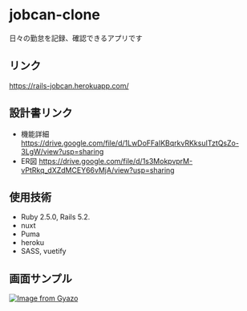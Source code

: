 # jobcan-clone
日々の勤怠を記録、確認できるアプリです

## リンク
https://rails-jobcan.herokuapp.com/


## 設計書リンク

* 機能詳細　https://drive.google.com/file/d/1LwDoFFaIKBqrkvRKksuITztQsZo-3LgW/view?usp=sharing
* ER図 https://drive.google.com/file/d/1s3MokpvprM-vPtRkq_dXZdMCEY66vMjA/view?usp=sharing


## 使用技術

* Ruby 2.5.0, Rails 5.2.
* nuxt
* Puma
* heroku
* SASS, vuetify

## 画面サンプル
[![Image from Gyazo](https://i.gyazo.com/8715f02953be59dcdefffe6a7ade9179.png)](https://gyazo.com/8715f02953be59dcdefffe6a7ade9179)
